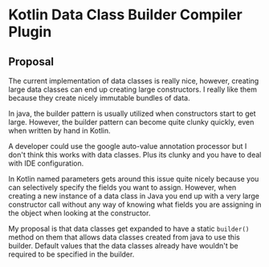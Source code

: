 # Kotlin Data Class Builder Compiler Plugin

## Proposal

The current implementation of data classes is really nice, however, creating large data classes can end up creating large constructors. I really like them because they create nicely immutable bundles of data.

In java, the builder pattern is usually utilized when constructors start to get large. However, the builder pattern can become quite clunky quickly, even when written by hand in Kotlin.

A developer could use the google auto-value annotation processor but I don't think this works with data classes. Plus its clunky and you have to deal with IDE configuration.

In Kotlin named parameters gets around this issue quite nicely because you can selectively specify the fields you want to assign. However, when creating a new instance of a data class in Java you end up with a very large constructor call without any way of knowing what fields you are assigning in the object when looking at the constructor.

My proposal is that data classes get expanded to have a static `builder()` method on them that allows data classes created from java to use this builder. Default values that the data classes already have wouldn't be required to be specified in the builder.
